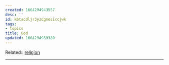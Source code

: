 ```yaml
---
created: 1664294943557
desc: ''
id: kbtacdljr3yzdgmosiccjwk
tags:
- topics
title: God
updated: 1664294959380
---
```

   
Related::  [religion](../topics/religion.md)   
   
   
---